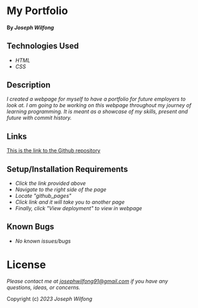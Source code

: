 # My Portfolio

#### By _**Joseph Wilfong**_

## Technologies Used

* _HTML_
* _CSS_

## Description

_I created a webpage for myself to have a portfolio for future employers to look at. I am going to be working on this webpage throughout my journey of learning programming. It is meant as a showcase of my skills, present and future with commit history._

## Links

[This is the link to the Github repository](https://github.com/jcarenza67/Portfolio-Web-Page) 

## Setup/Installation Requirements

* _Click the link provided above_
* _Navigate to the right side of the page_
* _Locate "github_pages"_
* _Click link and it will take you to another page_
* _Finally, click "View deployment" to view in webpage_

## Known Bugs

* _No known issues/bugs_

# License

_Please contact me at josephwilfong91@gmail.com if you have any questions, ideas, or concerns._

Copyright (c) _2023_ _Joseph Wilfong_